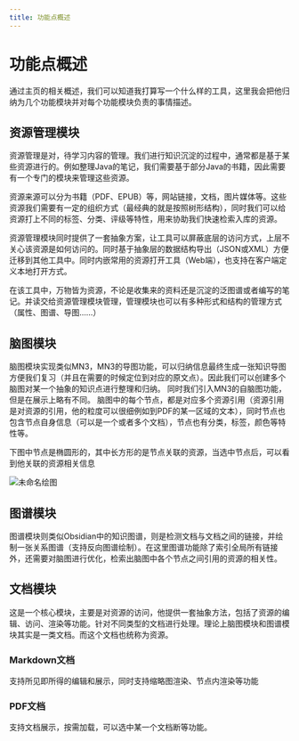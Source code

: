 ```yaml
---
title: 功能点概述
---
```

# 功能点概述

通过主页的相关概述，我们可以知道我打算写一个什么样的工具，这里我会把他归纳为几个功能模块并对每个功能模块负责的事情描述。

## 资源管理模块

资源管理是对，待学习内容的管理。我们进行知识沉淀的过程中，通常都是基于某些资源进行的。例如整理Java的笔记，我们需要基于部分Java的书籍，因此需要有一个专门的模块来管理这些资源。

资源来源可以分为书籍（PDF、EPUB）等，网站链接，文档，图片媒体等。这些资源我们需要有一定的组织方式（最经典的就是按照树形结构），同时我们可以给资源打上不同的标签、分类、评级等特性，用来协助我们快速检索入库的资源。

资源管理模块同时提供了一套抽象方案，让工具可以屏蔽底层的访问方式，上层不关心该资源是如何访问的。同时基于抽象层的数据结构导出（JSON或XML）方便迁移到其他工具中。同时内嵌常用的资源打开工具（Web端），也支持在客户端定义本地打开方式。

在该工具中，万物皆为资源，不论是收集来的资料还是沉淀的泛图谱或者编写的笔记。并读交给资源管理模块管理，管理模块也可以有多种形式和结构的管理方式（属性、图谱、导图……）

## 脑图模块

脑图模块实现类似MN3，MN3的导图功能，可以归纳信息最终生成一张知识导图方便我们复习（并且在需要的时候定位到对应的原文点）。因此我们可以创建多个脑图对某一个抽象的知识点进行整理和归纳。
同时我们引入MN3的自脑图功能，但是在展示上略有不同。
脑图中的每个节点，都是对应多个资源引用（资源引用是对资源的引用，他的粒度可以很细例如到PDF的某一区域的文本），同时节点也包含节点自身信息（可以是一个或者多个文档），节点也有分类，标签，颜色等特性等。

下图中节点是椭圆形的，其中长方形的是节点关联的资源，当选中节点后，可以看到他关联的资源相关信息

![未命名绘图](http://img.jaken.top/image/2022/10/09/172310-4c23dd7db487afac0c601fb79c6a1a5d.svg)

## 图谱模块

图谱模块则类似Obsidian中的知识图谱，则是检测文档与文档之间的链接，并绘制一张关系图谱（支持反向图谱绘制）。在这里图谱功能除了索引全局所有链接外，还需要对脑图进行优化，检索出脑图中各个节点之间引用的资源的相关性。

## 文档模块

这是一个核心模块，主要是对资源的访问，他提供一套抽象方法，包括了资源的编辑、访问、渲染等功能。针对不同类型的文档进行处理。理论上脑图模块和图谱模块其实是一类文档。而这个文档也统称为资源。

### Markdown文档

支持所见即所得的编辑和展示，同时支持缩略图渲染、节点内渲染等功能

### PDF文档

支持文档展示，按需加载，可以选中某一个文档断等功能。
